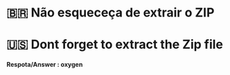 # :brazil: Não esqueceça de extrair o ZIP
# :us: Dont forget to extract the Zip file
#### Respota/Answer : oxygen

